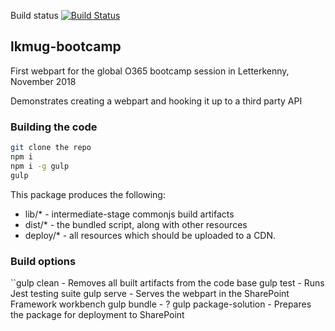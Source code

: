 Build status
[![Build Status](https://dev.azure.com/LetterkennyMicrosoftUserGroup/Office365Bootcamp/_apis/build/status/LK-MUG.BuildYourFirstWebPart)](https://dev.azure.com/LetterkennyMicrosoftUserGroup/Office365Bootcamp/_build/latest?definitionId=1)


## lkmug-bootcamp

First webpart for the global O365 bootcamp session in Letterkenny, November 2018

Demonstrates creating a webpart and hooking it up to a third party API

### Building the code

```bash
git clone the repo
npm i
npm i -g gulp
gulp
```

This package produces the following:

* lib/* - intermediate-stage commonjs build artifacts
* dist/* - the bundled script, along with other resources
* deploy/* - all resources which should be uploaded to a CDN.

### Build options

``gulp clean - Removes all built artifacts from the code base
gulp test - Runs Jest testing suite
gulp serve - Serves the webpart in the SharePoint Framework workbench
gulp bundle - ?
gulp package-solution - Prepares the package for deployment to SharePoint
```
